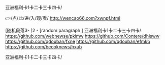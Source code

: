 
亚洲福利卡1卡二卡三卡四卡/




👉/点/此/进/入/观/看/ http://wencao66.com?xwnpf.html




[随机段落3-
]2 - [random paragraph
]
亚洲福利卡1卡二卡三卡四卡/ https://github.com/webnewse/pkimw
https://github.com/Contere/dhisww
https://github.com/qdouban/fxne
https://github.com/qdouban/efmkb
https://github.com/beooknews/hxub





亚洲福利卡1卡二卡三卡四卡/
